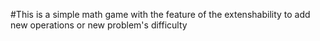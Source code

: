 #This is a simple math game with the feature of the extenshability to add new operations or new problem's difficulty
